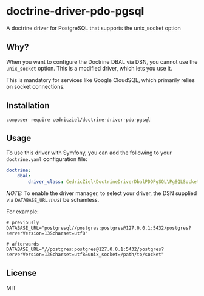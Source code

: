 # doctrine-driver-pdo-pgsql

A doctrine driver for PostgreSQL that supports the unix_socket option

## Why?

When you want to configure the Doctrine DBAL via DSN, you cannot use the
`unix_socket` option. This is a modified driver, which lets you use it.

This is mandatory for services like Google CloudSQL, which primarily relies
on socket connections.

## Installation

```
composer require cedricziel/doctrine-driver-pdo-pgsql
```

## Usage

To use this driver with Symfony, you can add the following to your `doctrine.yaml`
configuration file:

```yaml
doctrine:
    dbal:
        driver_class: CedricZiel\DoctrineDriverDbalPDOPgSQL\PgSQLSocketDriver
```

*NOTE:* To enable the driver manager, to select your driver, the DSN supplied via `DATABASE_URL` *must* be schamless.

For example:

```
# previously
DATABASE_URL="postgresql//postgres:postgres@127.0.0.1:5432/postgres?serverVersion=13&charset=utf8"

# afterwards
DATABASE_URL="//postgres:postgres@127.0.0.1:5432/postgres?serverVersion=13&charset=utf8&unix_socket=/path/to/socket"
```

## License

MIT

